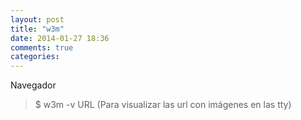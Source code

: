 ```yaml
---
layout: post
title: "w3m"
date: 2014-01-27 18:36
comments: true
categories: 
---
```

Navegador

>$ w3m -v URL (Para visualizar las url con imágenes en las tty)

